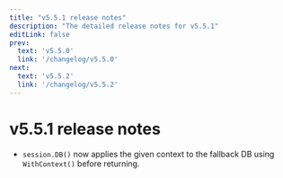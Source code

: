 ```yaml
---
title: "v5.5.1 release notes"
description: "The detailed release notes for v5.5.1"
editLink: false
prev:
  text: 'v5.5.0'
  link: '/changelog/v5.5.0'
next:
  text: 'v5.5.2'
  link: '/changelog/v5.5.2'
---
```


# v5.5.1 release notes

- `session.DB()` now applies the given context to the fallback DB using `WithContext()` before returning.
